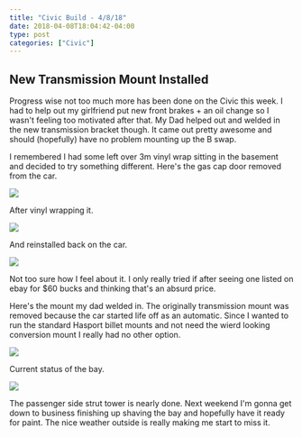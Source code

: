 ```yaml
---
title: "Civic Build - 4/8/18"
date: 2018-04-08T18:04:42-04:00
type: post
categories: ["Civic"]
---
```


New Transmission Mount Installed
---

Progress wise not too much more has been done on the Civic this week. I had to help out my girlfriend put new front brakes + an oil change so I wasn't feeling too motivated after that. My Dad helped out and welded in the new transmission bracket though. It came out pretty awesome and should (hopefully) have no problem mounting up the B swap.

I remembered I had some left over 3m vinyl wrap sitting in the basement and decided to try something different. Here's the gas cap door removed from the car.

<img src="/imgs/civic/4-8-18/1.jpg" class="image-center">

After vinyl wrapping it.

<img src="/imgs/civic/4-8-18/2.jpg" class="image-center">

And reinstalled back on the car.

<img src="/imgs/civic/4-8-18/3.jpg" class="image-center">

Not too sure how I feel about it. I only really tried if after seeing one listed on ebay for $60 bucks and thinking that's an absurd price.

Here's the mount my dad welded in. The originally transmission mount was removed because the car started life off as an automatic. Since I wanted to run the standard Hasport billet mounts and not need the wierd looking conversion mount I really had no other option.

<img src="/imgs/civic/4-8-18/4.jpg" class="image-center">

Current status of the bay.

<img src="/imgs/civic/4-8-18/5.jpg" class="image-center">

The passenger side strut tower is nearly done. Next weekend I'm gonna get down to business finishing up shaving the bay and hopefully have it ready for paint. The nice weather outside is really making me start to miss it.
